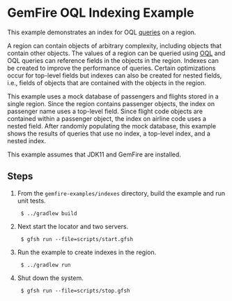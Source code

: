 <!--
  ~ Copyright (c) VMware, Inc. 2023. All rights reserved.
  ~ SPDX-License-Identifier: Apache-2.0
  -->
<!--
Licensed to the Apache Software Foundation (ASF) under one or more
contributor license agreements.  See the NOTICE file distributed with
this work for additional information regarding copyright ownership.
The ASF licenses this file to You under the Apache License, Version 2.0
(the "License"); you may not use this file except in compliance with
the License.  You may obtain a copy of the License at

     http://www.apache.org/licenses/LICENSE-2.0

Unless required by applicable law or agreed to in writing, software
distributed under the License is distributed on an "AS IS" BASIS,
WITHOUT WARRANTIES OR CONDITIONS OF ANY KIND, either express or implied.
See the License for the specific language governing permissions and
limitations under the License.
-->

# GemFire OQL Indexing Example

This example demonstrates an index for OQL
[queries](https://docs.vmware.com/en/VMware-GemFire/10.0/gf/developing-query_index-query_index.html)
on a region.

A region can contain objects of arbitrary complexity, including objects that contain other objects.
The values of a region can be queried using
[OQL](https://docs.vmware.com/en/VMware-GemFire/10.0/gf/developing-querying_basics-chapter_overview.html) and
OQL queries can reference fields in the objects in the region. Indexes can be created to improve
the performance of queries. Certain optimizations occur for top-level fields but indexes can also be
created for nested fields, i.e., fields of objects that are contained with the objects in the
region.

This example uses a mock database of passengers and flights stored in a single region. Since the
region contains passenger objects, the index on passenger name uses a top-level field.
Since flight code objects are contained within a passenger object, the index on airline code uses a
nested field. After randomly populating the mock database, this example shows the results of queries
that use no index, a top-level index, and a nested index.

This example assumes that JDK11 and GemFire are installed.

## Steps

1. From the `gemfire-examples/indexes` directory, build the example and
   run unit tests.

        $ ../gradlew build

2. Next start the locator and two servers.

        $ gfsh run --file=scripts/start.gfsh

3. Run the example to create indexes in the region.

        $ ../gradlew run

4. Shut down the system.

        $ gfsh run --file=scripts/stop.gfsh

